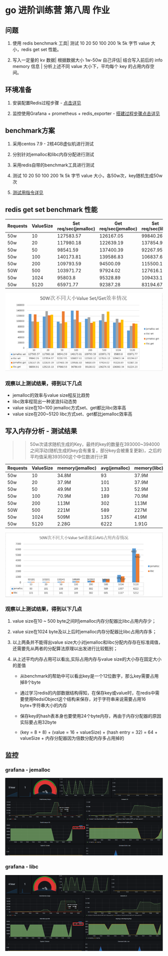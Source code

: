 # go 进阶训练营 第八周 作业

## 问题

1. 使用 redis benchmark 工具| 测试 10 20 50 100 200 1k 5k 字节 value 大小，redis get set 性能。

2. 写入一定量的 kv 数据| 根据数据大小 1w-50w 自己评估| 结合写入前后的 info memory 信息  | 分析上述不同 value 大小下，平均每个 key 的占用内存空间。

## 环境准备

1. 安装配置Redis过程步骤 - [点击详见](./redis_install.md)

2. 监控使用Grafana + prometheus + redis_exporter - [搭建过程步骤点击详见](./monitor.md)

## benchmark方案

1. 采用centos 7.9 - 2核4GB虚似机进行测试

2. 分别针对jemalloc和libc内存分配进行测试

3. 采用redis自带的benchmark工具进行测试

4. 测试 10 20 50 100 200 1k 5k 字节 value 大小，各50w次，key随机生成50w次

5. [测试用指令详见](./benchmark-command.md)

## redis get set benchmark 性能

Requests|ValueSize|Set req/sec(jemalloc)|Get req/sec(jemalloc)|Set req/sec(libc)|Get req/sec(libc)
-|-|-|-|-|-
50w|10|127583.57|126167.05|99840.26|98096.91
50w|20|117980.18|122639.19|137854.97|125219.13
50w|50|98541.59|137400.39|92267.95|97068.53
50w|100|140173.81|139586.83|106837.61|96786.69
50w|200|109793.59|94500.09|115500.12|99108.02
50W|500|103971.72|97924.02|127616.13|136276.92
50w|1024|95803.8|95328.89|109433.14|106360.34
50w|5120|65971.77|92387.28|83194.67|91224.23

![内存使用图](./img/redis_req_sec.png)

### 观察以上测试结果，得到以下几点

- jemalloc的效率与value size程反比趋势
- libc效率程现出一种波浪抖动态势
- value size在10~100 jemalloc方式set、get都比libc效率高
- value size在200~5120 libc方式set、get都比jemalloc效率高

## 写入内存分析 - 测试结果

>> 50w次请求随机生成的Key，最终的key的数量在393000~394000之间浮动(随机生成的key会有重复，部分key会被重复更新)，之后的平均值采用393500这个中位数进行计算

Requests|ValueSize|memory(jemalloc)|avg(jemalloc)|memory(libc)|avg(libc)
-|-|-|-|-|-
50w|10|34.8M|93|37.9M|101
50w|20|37.9M|101|37.9M|101
50w|50|49.9M|133|52.9M|141
50w|100|70.9M|189|70.9M|189
50w|200|113M|302|113M|302
50W|500|221M|589|227M|605
50w|1024|509M|1357|419M|1117
50w|5120|2.28G|6222|1.91G|5212

![内存使用图](./img/redis_memory_avg.png)

### 观察以上测试结果，得到以下几点

1. value size在10 ~ 500 byte之间时jemalloc内存分配器比libc占用内存少；

2. value size在1024 byte及以上后时jemalloc内存分配器比libc占用内存多；

3. 以上两条并不能得出value size大小对jemalloc和libc分配内存存在标准阈值，还需要先从两者的分配算法原理以出发进行比较甄别；

4. 从上述平均内存占用可以看出,实际占用内存与value size的大小存在固定大小的差值

   - 从benchmark的帮助中可以看出key是一个12位数字，那么key需要占用掉8个byte

   - 通过学习redis的内部数据结构得知，在保存key或value时，在redis中需要使用RedsiObject这个结构来保存，对于字符串来说需要占用16 byte+字符串大小的内存

   - 保存key的hash表本身也要使用24个byte内存，再由于内存分配器的原因实际要占用32byte

   - (key = 8 + 8) + (value = 16 + valueSize) + (hash entry = 32) = 64 + valueSize + 内存分配器因为倍数分配内存多占用掉的

## 监控

### grafana - jemalloc

![jemalloc内存使用图](./img/redis_memory_jemalloc.png)

### grafana - libc

![libc内存使用图](./img/redis_memory_libc.png)
